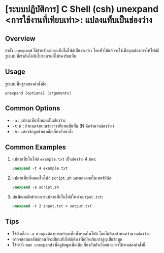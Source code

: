 # [ระบบปฏิบัติการ] C Shell (csh) unexpand <การใช้งานที่เทียบเท่า>: แปลงแท็บเป็นช่องว่าง

## Overview
คำสั่ง `unexpand` ใช้สำหรับแปลงแท็บในไฟล์เป็นช่องว่าง โดยทั่วไปแล้วจะใช้เมื่อคุณต้องการให้ไฟล์มีรูปแบบที่เข้ากันได้กับโปรแกรมที่ไม่รองรับแท็บ

## Usage
รูปแบบพื้นฐานของคำสั่งคือ:

```
unexpand [options] [arguments]
```

## Common Options
- `-a` : แปลงแท็บทั้งหมดเป็นช่องว่าง
- `-t N` : กำหนดจำนวนช่องว่างที่แทนที่แท็บ (N คือจำนวนช่องว่าง)
- `-h` : แสดงข้อมูลช่วยเหลือเกี่ยวกับคำสั่ง

## Common Examples
1. แปลงแท็บในไฟล์ `example.txt` เป็นช่องว่าง 4 ช่อง:
   ```csh
   unexpand -t 4 example.txt
   ```

2. แปลงแท็บทั้งหมดในไฟล์ `script.sh` และแสดงผลในเทอร์มินัล:
   ```csh
   unexpand -a script.sh
   ```

3. บันทึกผลลัพธ์จากการแปลงแท็บในไฟล์ใหม่ `output.txt`:
   ```csh
   unexpand -t 2 input.txt > output.txt
   ```

## Tips
- ใช้ตัวเลือก `-a` หากคุณต้องการแปลงแท็บทั้งหมดในไฟล์ โดยไม่ต้องกำหนดจำนวนช่องว่าง
- ตรวจสอบผลลัพธ์ก่อนที่จะเขียนทับไฟล์เดิม เพื่อป้องกันการสูญเสียข้อมูล
- ใช้คำสั่ง `man unexpand` เพื่อดูข้อมูลเพิ่มเติมเกี่ยวกับตัวเลือกและการใช้งานของคำสั่งนี้